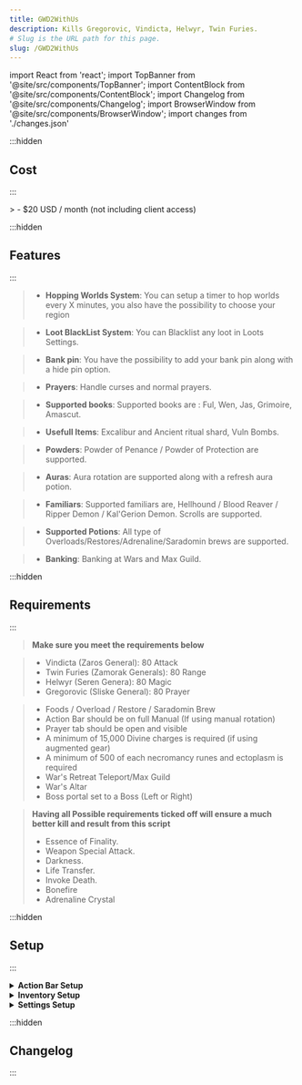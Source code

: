 ```yaml
---
title: GWD2WithUs
description: Kills Gregorovic, Vindicta, Helwyr, Twin Furies.
# Slug is the URL path for this page.
slug: /GWD2WithUs
---
```


import React from 'react';
import TopBanner from '@site/src/components/TopBanner';
import ContentBlock from '@site/src/components/ContentBlock';
import Changelog from '@site/src/components/Changelog';
import BrowserWindow from '@site/src/components/BrowserWindow';
import changes from './changes.json'

<TopBanner title="GWD2WithUs " version="v1.0" author="Akisame" skill="Necromancy">
</TopBanner>

:::hidden

## Cost

:::

<ContentBlock title="Cost">
> - $20 USD / month (not including client access)
</ContentBlock>

:::hidden

## Features

:::

<ContentBlock title="Features">

> - **Hopping Worlds System**: You can setup a timer to hop worlds every X minutes, you also have the possibility to choose your region

> - **Loot BlackList System**: You can Blacklist any loot in Loots Settings.

> - **Bank pin**: You have the possibility to add your bank pin along with a hide pin option.

> - **Prayers**: Handle curses and normal prayers.

> - **Supported books**: Supported books are : Ful, Wen, Jas, Grimoire, Amascut.

> - **Usefull Items**: Excalibur and Ancient ritual shard, Vuln Bombs.

> - **Powders**: Powder of Penance / Powder of Protection are supported.

> - **Auras**: Aura rotation are supported along with a refresh aura potion.

> - **Familiars**: Supported familiars are, Hellhound / Blood Reaver / Ripper Demon / Kal'Gerion Demon. Scrolls are supported.

> - **Supported Potions**: All type of Overloads/Restores/Adrenaline/Saradomin brews are supported.

> - **Banking**: Banking at Wars and Max Guild.

</ContentBlock>

:::hidden

## Requirements

:::
<ContentBlock title="Requirements">

> **Make sure you meet the requirements below**

> - Vindicta (Zaros General): 80 Attack
> - Twin Furies (Zamorak Generals): 80 Range
> - Helwyr (Seren Genera): 80 Magic
> - Gregorovic (Sliske General): 80 Prayer 

> - Foods / Overload / Restore / Saradomin Brew
> - Action Bar should be on full Manual (If using manual rotation)
> - Prayer tab should be open and visible
> - A minimum of 15,000 Divine charges is required (if using augmented gear)
> - A minimum of 500 of each necromancy runes and ectoplasm is required
> - War's Retreat Teleport/Max Guild
> - War's Altar
> - Boss portal set to a Boss (Left or Right)
</ContentBlock>
<ContentBlock title="Optional Requirements">


> **Having all Possible requirements ticked off will ensure a much better kill and result from this script**
> - Essence of Finality.
> - Weapon Special Attack.
> - Darkness.
> - Life Transfer.
> - Invoke Death.
> - Bonefire
> - Adrenaline Crystal

</ContentBlock>
:::hidden

## Setup

:::
<ContentBlock title="Setup">

<details>
<summary><strong>Action Bar Setup</strong></summary>

![Action Bar](ActionBar.png)

> - Please make sure all mandatory abilities are on your bar (If using manual rotation).
> - Please make sure all optional abilities are on your bar if options are checked.

</details>

<details>
<summary><strong>Inventory Setup</strong></summary>

> **Two types of Setups, Low cost and a more exepensive one**

![Gear ](GearT95.png)
![Gear T90](GreatT90.png)

> -Ofc you can do the same with other styles.

> *Make sure your preset contains the following...*
> - Any Overload potion.
> - Any Antipoison potion (For Gregorovic if option is checked).
> - Saradomin Brews and Food.
> - Restores potions.
> - Necromancy runes, in your inventory or in your Nexus

</details>

<details>
<summary><strong>Settings Setup</strong></summary>

> **General Settings**

![General Settings](GeneralSettings.png)

> **Equipment Settings**

![Equipment Settings](EquipmentSettings.png)

> **Spells And Prayers Settings**

![Spells And Prayers Settings](SpellsAndPrayersSettings.png)

> **GWD2WithUs Settings**
> - Select the boss you want to bot then do as you want.
> - Note: Manual Rotation is only for necromancy for now. If you want to use Melee/Range/Magic, Unselect Manual Rotation and active revo bars.

![GWD2WithUs Settings](GWD2WithUsSettings.png)


</details>





</ContentBlock>

:::hidden

## Changelog

:::

<Changelog changes={changes}>

</Changelog>
